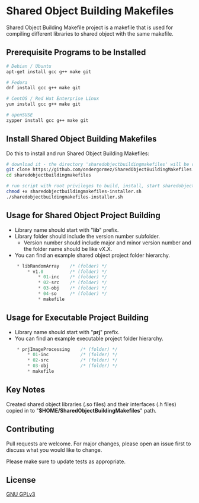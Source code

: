 # Shared Object Building Makefiles

Shared Object Building Makefile project is a makefile that is used for compiling different libraries to shared object with the same makefile.

## Prerequisite Programs to be Installed

```sh
# Debian / Ubuntu
apt-get install gcc g++ make git

# Fedora
dnf install gcc g++ make git

# CentOS / Red Hat Enterprise Linux
yum install gcc g++ make git

# openSUSE
zypper install gcc g++ make git
```

## Install Shared Object Building Makefiles

Do this to install and run Shared Object Building Makefiles:

```sh
# download it - the directory 'sharedobjectbuildingmakefiles' will be created
git clone https://github.com/ondergormez/SharedObjectBuildingMakefiles.git --depth=100
cd sharedobjectbuildingmakefiles

# run script with root privileges to build, install, start sharedobjectbuildingmakefiles
chmod +x sharedobjectbuildingmakefiles-installer.sh
./sharedobjectbuildingmakefiles-installer.sh
```

## Usage for Shared Object Project Building
* Library name should start with "**lib**" prefix.
* Library folder should include the version number subfolder.
    * Version number should include major and minor version number and the folder name should be like vX.X.
* You can find an example shared object project folder hierarchy.
```C++
    * libRandomArray    /* (folder) */
        * v1.0          /* (folder) */
            * 01-inc    /* (folder) */
            * 02-src    /* (folder) */
            * 03-obj    /* (folder) */
            * 04-so     /* (folder) */
            * makefile
```

## Usage for Executable Project Building
* Library name should start with "**prj**" prefix.
* You can find an example executable project folder hierarchy.
```C++
    * prjImageProcessing    /* (folder) */
        * 01-inc            /* (folder) */
        * 02-src            /* (folder) */
        * 03-obj            /* (folder) */
        * makefile
```
## Key Notes
Created shared object libraries (.so files) and their interfaces (.h files) copied in to "**$HOME/SharedObjectBuildingMakefiles**" path.

## Contributing
Pull requests are welcome. For major changes, please open an issue first to discuss what you would like to change.

Please make sure to update tests as appropriate.

## License
[GNU GPLv3](https://choosealicense.com/licenses/gpl-3.0/)